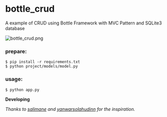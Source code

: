 # bottle_crud
A example of CRUD using Bottle Framework with MVC Pattern and SQLite3 database

![bottle_crud.png](https://github.com/edsonlead/bottle_crud/blob/master/project/static/images/bottle-crud.png)

### prepare:
```
$ pip install -r requirements.txt
$ python project/models/model.py
```

### usage:
```
$ python app.py
```

**Developing**

*Thanks to <a href="https://github.com/salimane/bottle-mvc">salimane</a> and <a href="https://github.com/yanwarsolahudinn/bottleck">yanwarsolahudinn</a> for the inspiration.*
